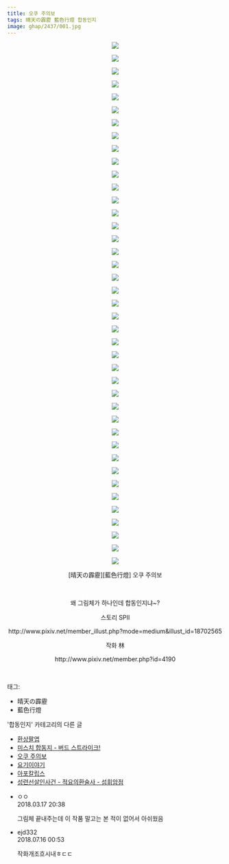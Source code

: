 ```yaml
---
title: 오쿠 주의보
tags: 晴天の霹靂 藍色行燈 합동인지
image: ghap/2437/001.jpg
---
```

<div class="article">
<p style="text-align: center; clear: none; float: none;"><img src="{{ site.nasurl }}/ghap/2437/001.jpg"/></p>
<p style="text-align: center; clear: none; float: none;"><img src="{{ site.nasurl }}/ghap/2437/002.jpg"/></p>
<p style="text-align: center; clear: none; float: none;"><img src="{{ site.nasurl }}/ghap/2437/003.jpg"/></p>
<p style="text-align: center; clear: none; float: none;"><img src="{{ site.nasurl }}/ghap/2437/004.jpg"/></p>
<p style="text-align: center; clear: none; float: none;"><img src="{{ site.nasurl }}/ghap/2437/005.jpg"/></p>
<p style="text-align: center; clear: none; float: none;"><img src="{{ site.nasurl }}/ghap/2437/006.jpg"/></p>
<p style="text-align: center; clear: none; float: none;"><img src="{{ site.nasurl }}/ghap/2437/007.jpg"/></p>
<p style="text-align: center; clear: none; float: none;"><img src="{{ site.nasurl }}/ghap/2437/008.jpg"/></p>
<p style="text-align: center; clear: none; float: none;"><img src="{{ site.nasurl }}/ghap/2437/009.jpg"/></p>
<p style="text-align: center; clear: none; float: none;"><img src="{{ site.nasurl }}/ghap/2437/010.jpg"/></p>
<p style="text-align: center; clear: none; float: none;"><img src="{{ site.nasurl }}/ghap/2437/011.jpg"/></p>
<p style="text-align: center; clear: none; float: none;"><img src="{{ site.nasurl }}/ghap/2437/012.jpg"/></p>
<p style="text-align: center; clear: none; float: none;"><img src="{{ site.nasurl }}/ghap/2437/013.jpg"/></p>
<p style="text-align: center; clear: none; float: none;"><img src="{{ site.nasurl }}/ghap/2437/014.jpg"/></p>
<p style="text-align: center; clear: none; float: none;"><img src="{{ site.nasurl }}/ghap/2437/015.jpg"/></p>
<p style="text-align: center; clear: none; float: none;"><img src="{{ site.nasurl }}/ghap/2437/016.jpg"/></p>
<p style="text-align: center; clear: none; float: none;"><img src="{{ site.nasurl }}/ghap/2437/017.jpg"/></p>
<p style="text-align: center; clear: none; float: none;"><img src="{{ site.nasurl }}/ghap/2437/018.jpg"/></p>
<p style="text-align: center; clear: none; float: none;"><img src="{{ site.nasurl }}/ghap/2437/019.jpg"/></p>
<p style="text-align: center; clear: none; float: none;"><img src="{{ site.nasurl }}/ghap/2437/020.jpg"/></p>
<p style="text-align: center; clear: none; float: none;"><img src="{{ site.nasurl }}/ghap/2437/021.jpg"/></p>
<p style="text-align: center; clear: none; float: none;"><img src="{{ site.nasurl }}/ghap/2437/022.jpg"/></p>
<p style="text-align: center; clear: none; float: none;"><img src="{{ site.nasurl }}/ghap/2437/023.jpg"/></p>
<p style="text-align: center; clear: none; float: none;"><img src="{{ site.nasurl }}/ghap/2437/024.jpg"/></p>
<p style="text-align: center; clear: none; float: none;"><img src="{{ site.nasurl }}/ghap/2437/025.jpg"/></p>
<p style="text-align: center; clear: none; float: none;"><img src="{{ site.nasurl }}/ghap/2437/026.jpg"/></p>
<p style="text-align: center; clear: none; float: none;"><img src="{{ site.nasurl }}/ghap/2437/027.jpg"/></p>
<p style="text-align: center; clear: none; float: none;"><img src="{{ site.nasurl }}/ghap/2437/028.jpg"/></p>
<p style="text-align: center; clear: none; float: none;"><img src="{{ site.nasurl }}/ghap/2437/029.jpg"/></p>
<p style="text-align: center; clear: none; float: none;"><img src="{{ site.nasurl }}/ghap/2437/030.jpg"/></p>
<p style="text-align: center; clear: none; float: none;"><img src="{{ site.nasurl }}/ghap/2437/031.jpg"/></p>
<p style="text-align: center; clear: none; float: none;"><img src="{{ site.nasurl }}/ghap/2437/032.jpg"/></p>
<p style="text-align: center; clear: none; float: none;"><img src="{{ site.nasurl }}/ghap/2437/033.jpg"/></p>
<p style="text-align: center; clear: none; float: none;"><img src="{{ site.nasurl }}/ghap/2437/034.jpg"/></p>
<p style="text-align: center; clear: none; float: none;"><img src="{{ site.nasurl }}/ghap/2437/035.jpg"/></p>
<p style="text-align: center; clear: none; float: none;"><img src="{{ site.nasurl }}/ghap/2437/036.jpg"/></p>
<p style="text-align: center; clear: none; float: none;"><img src="{{ site.nasurl }}/ghap/2437/037.jpg"/></p>
<p style="text-align: center; clear: none; float: none;"><img src="{{ site.nasurl }}/ghap/2437/038.jpg"/></p>
<p style="text-align: center; clear: none; float: none;"><img src="{{ site.nasurl }}/ghap/2437/039.jpg"/></p>
<p style="text-align: center; clear: none; float: none;"><img src="{{ site.nasurl }}/ghap/2437/040.jpg"/></p>
<p style="text-align: center; clear: none; float: none;"><img src="{{ site.nasurl }}/ghap/2437/041.jpg"/></p>
<p style="text-align: center; clear: none; float: none;">[晴天の霹靂][藍色行燈] 오쿠 주의보</p>
<p style="text-align: center; clear: none; float: none;"><br/></p>
<p style="text-align: center; clear: none; float: none;">왜 그림체가 하나인데 합동인지냐~?</p>
<p style="text-align: center; clear: none; float: none;">스토리 SPII</p>
<p style="text-align: center; clear: none; float: none;">http://www.pixiv.net/member_illust.php?mode=medium&amp;illust_id=18702565</p>
<p style="text-align: center; clear: none; float: none;">작화 林</p>
<p style="text-align: center; clear: none; float: none;">http://www.pixiv.net/member.php?id=4190</p>
<p><br/></p>
</div><div class="tagTrail">
<p>태그: </p>
<ul>
<li>晴天の霹靂</li>
<li>藍色行燈</li>
</ul>
</div><div class="another">
<p>'합동인지' 카테고리의 다른 글</p>
<ul>
<li><a href="/2016-10-05-ghap_2448">환상팔엽</a></li>
<li><a href="/2016-10-04-ghap_2443">미스치 합동지 - 버드 스트라이크!</a></li>
<li><a href="/2016-10-04-ghap_2437">오쿠 주의보</a></li>
<li><a href="/2016-09-30-ghap_2414">요기이야기</a></li>
<li><a href="/2016-09-30-ghap_2404">아포칼립스</a></li>
<li><a href="/2016-09-28-ghap_2381">성련선살인사건 - 적요의환술사 - 섬휘암점</a></li>
</ul>
</div><div class="cb_module cb_fluid">
<div class="cb_wrt cb_profile">
<div class="comment">
<ul>
<li class="cb_thumb_off" id="comment15220882">
<div class="cb_comment_area">
<div class="cb_info_area">
<div class="cb_section">
<span class="cb_nick_name">ㅇㅇ</span>
</div>
<div class="cb_section">
<span class="cb_date">2018.03.17 20:38 </span>
</div>
</div>
<div class="cb_dsc_comment">
<p class="cb_dsc">
											그림체 끝내주는데 이 작품 말고는 본 적이 없어서 아쉬웠음
										</p>
</div>
</div></li>
<li class="cb_thumb_off" id="comment15287481">
<div class="cb_comment_area">
<div class="cb_info_area">
<div class="cb_section">
<span class="cb_nick_name">ejd332</span>
</div>
<div class="cb_section">
<span class="cb_date">2018.07.16 00:53 </span>
</div>
</div>
<div class="cb_dsc_comment">
<p class="cb_dsc">
											작화개조흐시내ㅎㄷㄷ
										</p>
</div>
</div></li>
</ul>
</div>
</div><!-- commentList close -->
</div>